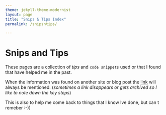 ```yaml
---
theme: jekyll-theme-modernist
layout: page
title: "Snips & Tips Index"
permalink: /snipsntips/

---
```


# Snips and Tips

These pages are a collection of _tips_ and `code snippets` used or that I found that have helped me in the past.

When the information was found on another site or blog post the [link](_none) will always be mentioned. (_sometimes a link disappears or gets archived so I like to note down the key steps_)

This is also to help me come back to things that I know Ive done, but can t remeber :-))
